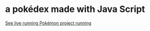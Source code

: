 # a pokédex made with Java Script

[See live running Pokémon project running](https://halbergson.github.io/pokemon-projekt-gliscor/)
